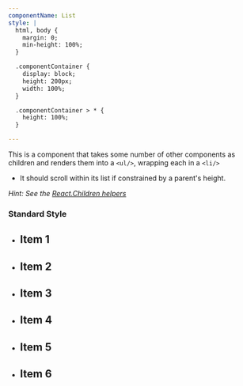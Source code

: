 ```yaml
---
componentName: List
style: |
  html, body {
    margin: 0;
    min-height: 100%;
  }

  .componentContainer {
    display: block;
    height: 200px;
    width: 100%;
  }

  .componentContainer > * {
    height: 100%;
  }

---
```


This is a component that takes some number of other components as children and
renders them into a `<ul/>`, wrapping each in a `<li/>`

- It should scroll within its list if constrained by a parent's height.

_Hint: See the [React.Children helpers](http://facebook.github.io/react/docs/top-level-api.html#react.children)_

### Standard Style

<div class="componentContainer">
  <ul class="listElement">
    <li class="listItem"><h2>Item 1</h2></li>
    <li class="listItem"><h2>Item 2</h2></li>
    <li class="listItem"><h2>Item 3</h2></li>
    <li class="listItem"><h2>Item 4</h2></li>
    <li class="listItem"><h2>Item 5</h2></li>
    <li class="listItem"><h2>Item 6</h2></li>
  </ul>
</div>
